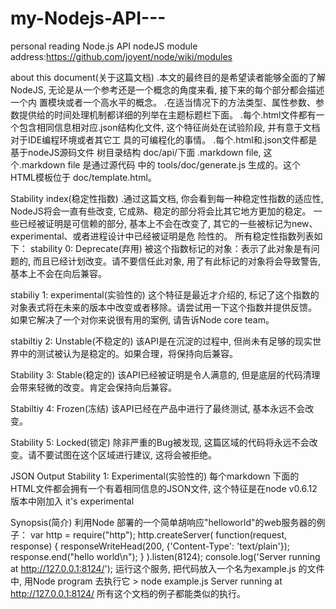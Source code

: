 my-Nodejs-API---
================

personal reading Node.js API
nodeJS module address:https://github.com/joyent/node/wiki/modules

about this document(关于这篇文档)
   .本文的最终目的是希望读者能够全面的了解NodeJS, 无论是从一个参考还是一个概念的角度来看, 接下来的每个部分都会描述一个内
   置模块或者一个高水平的概念。
   .在适当情况下的方法类型、属性参数、参数提供给的时间处理机制都详细的列举在主题标题栏下面。
   .每个.html文件都有一个包含相同信息相对应.json结构化文件, 这个特征尚处在试验阶段, 并有意于文档对于IDE编程环境或者其它工
   具的可编程化的事情。
   .每个.html和.json文件都是基于nodeJS源码文件 树目录结构 doc/api/下面 .markdown file, 这个.markdown file 是通过源代码
   中的 tools/doc/generate.js 生成的。这个HTML模板位于 doc/template.html。

Stability index(稳定性指数)
   .通过这篇文档, 你会看到每一种稳定性指数的适应性, NodeJS将会一直有些改变, 它成熟、稳定的部分将会比其它地方更加的稳定。
   一些已经被证明是可信赖的部分, 基本上不会在改变了, 其它的一些被标记为new、experimental、或者进程设计中已经被证明是危
   险性的。
   所有稳定性指数列表如下：
   stability 0: Deprecate(弃用)
       被这个指数标记的对象：表示了此对象是有问题的, 而且已经计划改变。请不要信任此对象, 用了有此标记的对象将会导致警告,
       基本上不会在向后兼容。
   
   stabiliy 1: experimental(实验性的)
       这个特征是最近才介绍的, 标记了这个指数的对象表式将在未来的版本中改变或者移除。请尝试用一下这个指数并提供反馈。
       如果它解决了一个对你来说很有用的案例, 请告诉Node core team。
       
   stabiltiy 2: Unstable(不稳定的)
       该API是在沉淀的过程中, 但尚未有足够的现实世界中的测试被认为是稳定的。如果合理，将保持向后兼容。
   
   Stability 3: Stable(稳定的)
       该API已经被证明是令人满意的, 但是底层的代码清理会带来轻微的改变。肯定会保持向后兼容。
       
   Stabiltiy 4: Frozen(冻结)
       该API已经在产品中进行了最终测试, 基本永远不会改变。
   
   Stability 5: Locked(锁定)
       除非严重的Bug被发现, 这篇区域的代码将永远不会改变。请不要试图在这个区域进行建议, 这将会被拒绝。

JSON Output
   Stability 1: Experimental(实验性的)
       每个markdown 下面的 HTML文件都会拥有一个有着相同信息的JSON文件, 
       这个特征是在node v0.6.12版本中刚加入 it's experimental
      
Synopsis(简介)
   利用Node 部署的一个简单胡响应"helloworld"的web服务器的例子：
       var http = require("http");
       http.createServer(
         function(request, response) {
           responseWriteHead(200, {'Content-Type': 'text/plain'});
           response.end("hello world\n");
         }
       ).listen(8124);
       console.log('Server running at http://127.0.0.1:8124/');
   运行这个服务, 把代码放入一个名为example.js 的文件中, 用Node program 去执行它
     > node example.js
     Server running at http://127.0.0.1:8124/
   所有这个文档的例子都能类似的执行。

       
